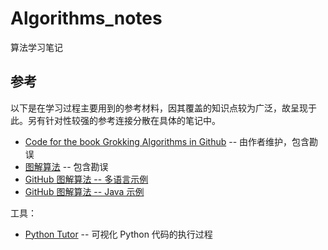 # Algorithms_notes
算法学习笔记

## 参考

以下是在学习过程主要用到的参考材料，因其覆盖的知识点较为广泛，故呈现于此。另有针对性较强的参考连接分散在具体的笔记中。

- [Code for the book Grokking Algorithms in Github](https://github.com/egonSchiele/grokking_algorithms) -- 由作者维护，包含勘误
- [图解算法](http://www.ituring.com.cn/book/1864) -- 包含勘误
- [GitHub 图解算法 -- 多语言示例](https://github.com/zhanwen/AlgorithmDiagram)
- [GitHub 图解算法 -- Java 示例](https://github.com/apkkids/Grokking_algorithms_in_java)

工具：

- [Python Tutor](http://pythontutor.com/) -- 可视化 Python 代码的执行过程


